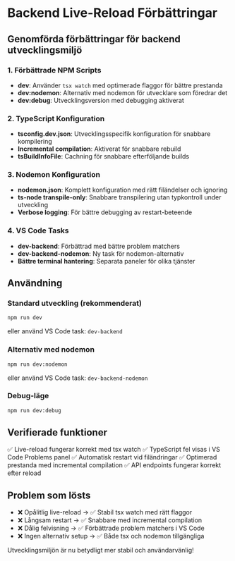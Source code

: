 # Backend Live-Reload Förbättringar

## Genomförda förbättringar för backend utvecklingsmiljö

### 1. Förbättrade NPM Scripts

- **dev**: Använder `tsx watch` med optimerade flaggor för bättre prestanda
- **dev:nodemon**: Alternativ med nodemon för utvecklare som föredrar det
- **dev:debug**: Utvecklingsversion med debugging aktiverat

### 2. TypeScript Konfiguration

- **tsconfig.dev.json**: Utvecklingsspecifik konfiguration för snabbare kompilering
- **Incremental compilation**: Aktiverat för snabbare rebuild
- **tsBuildInfoFile**: Cachning för snabbare efterföljande builds

### 3. Nodemon Konfiguration

- **nodemon.json**: Komplett konfiguration med rätt filändelser och ignoring
- **ts-node transpile-only**: Snabbare transpilering utan typkontroll under utveckling
- **Verbose logging**: För bättre debugging av restart-beteende

### 4. VS Code Tasks

- **dev-backend**: Förbättrad med bättre problem matchers
- **dev-backend-nodemon**: Ny task för nodemon-alternativ
- **Bättre terminal hantering**: Separata paneler för olika tjänster

## Användning

### Standard utveckling (rekommenderat)

```bash
npm run dev
```

eller använd VS Code task: `dev-backend`

### Alternativ med nodemon

```bash
npm run dev:nodemon
```

eller använd VS Code task: `dev-backend-nodemon`

### Debug-läge

```bash
npm run dev:debug
```

## Verifierade funktioner

✅ Live-reload fungerar korrekt med tsx watch
✅ TypeScript fel visas i VS Code Problems panel
✅ Automatisk restart vid filändringar
✅ Optimerad prestanda med incremental compilation
✅ API endpoints fungerar korrekt efter reload

## Problem som lösts

- ❌ Opålitlig live-reload → ✅ Stabil tsx watch med rätt flaggor
- ❌ Långsam restart → ✅ Snabbare med incremental compilation
- ❌ Dålig felvisning → ✅ Förbättrade problem matchers i VS Code
- ❌ Ingen alternativ setup → ✅ Både tsx och nodemon tillgängliga

Utvecklingsmiljön är nu betydligt mer stabil och användarvänlig!

